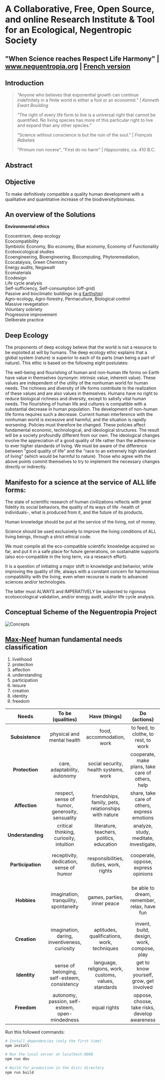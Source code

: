 # A Collaborative, Free, Open Source, and online Research Institute & Tool for an Ecological, Negentropic Society
## "When Science reaches Respect Life Harmony"  |  www.neguentropia.org | [French version](https://github.com/DSkillz/neguentropia/blob/dev/readme-fr.md)

## Introduction

>"Anyone who believes that exponential growth can continue indefinitely in a finite world is either a fool or an economist." |
>  *Kenneth Ewart Boulding*
>
>"The right of every life form to live is a universal right that cannot be quantified. No living species has more of this particular right to live and expand than any other species."
>
>"Science without conscience is but the ruin of the soul." |
>  *François Rabelais*
>
>"Primum non nocere", "First do no harm" |
>  *Hippocrates*, ca. 410 B.C.
## Abstract

## Objective
To make definitively compatible a quality human development with a qualitative and quantitative increase of the biodiversity/biomass.
## An overview of the Solutions

**Environmental ethics**

Ecocentrism, deep ecology<br>
Ecocompatibility<br>
Symbiotic Economy, Bio economy, Blue economy, Economy of Functionality<br>
Ecotoxicological studies<br>
Ecoengineering, Bioengineering, Biocomputing, Phytoremediation, Ecocatalysis, Green Chemistry<br>
Energy audits, Negawatt<br>
Ecomaterials<br>
Ecodesign<br>
Life cycle analysis<br>
Self-sufficiency, Self-consumption (off-grid)<br>
Passive and bioclimatic buildings (e.g [Earthship](https://en.wikipedia.org/wiki/Earthship))<br>
Agro-ecology, Agro-forestry, Permaculture, Biological control<br>
Massive revegetation<br>
Voluntary sobriety<br>
Progressive improvement<br>
Deliberate practice
## Deep Ecology

The proponents of deep ecology believe that the world is not a resource to be exploited at will by humans. The deep ecology ethic explains that a global system (nature) is superior to each of its parts (man being a part of nature). This ethic is based on the following eight postulates:

The well-being and flourishing of human and non-human life forms on Earth have value in themselves (synonym: intrinsic value, inherent value). These values are independent of the utility of the nonhuman world for human needs.
The richness and diversity of life forms contribute to the realization of these values and are also values in themselves.
Humans have no right to reduce biological richness and diversity, except to satisfy vital human needs.
The flourishing of human life and cultures is compatible with a substantial decrease in human population. The development of non-human life forms requires such a decrease.
Current human interference with the nonhuman world is excessive and harmful, and the situation is rapidly worsening.
Policies must therefore be changed. These policies affect fundamental economic, technological, and ideological structures. The result will be a society profoundly different from our own.
The ideological changes involve the appreciation of a good quality of life rather than the adherence to ever higher standards of living. We must be aware of the difference between "good quality of life" and the "race to an extremely high standard of living" (which would be harmful to nature).
Those who agree with the above points commit themselves to try to implement the necessary changes directly or indirectly.
## Manifesto for a science at the service of ALL life forms:

The state of scientific research of human civilizations reflects with great fidelity its social behaviors, the quality of its ways of life -health of individuals-, what is produced from it, and the future of its products.

Human knowledge should be put at the service of the living, not of money.

Science should be used exclusively to improve the living conditions of ALL living beings, through a strict ethical code.

We must compile all the eco-compatible scientific knowledge acquired so far, and put it in a safe place for future generations, on sustainable supports (also eco-compatible in the long term, via a research effort).

It is a question of initiating a major shift in knowledge and behavior, while improving the quality of life, always with a constant concern for harmonious compatibility with the living, even when recourse is made to advanced sciences and/or technologies.

The latter must ALWAYS and IMPERATIVELY be subjected to rigorous ecotoxicological validation, and/or energy audit, and/or life cycle analysis.
## Conceptual Scheme of the Neguentropia Project

![Concepts](https://s2.imgcdn.dev/lPlNL.png)
## [Max-Neef](https://www.liquisearch.com/fundamental_human_needs/classification_of_needs) human fundamental needs classification

1. livelihood
2. protection
3. affection
4. understanding
5. participation
6. leisure
7. creation
8. identity
9. freedom

|<font style="vertical-align: inherit;"><font style="vertical-align: inherit;">Needs </font></font>|<font style="vertical-align: inherit;"><font style="vertical-align: inherit;">To be (qualities) </font></font>|<font style="vertical-align: inherit;"><font style="vertical-align: inherit;">Have (things) </font></font>|<font style="vertical-align: inherit;"><font style="vertical-align: inherit;">Do (actions) </font></font>|<font style="vertical-align: inherit;"><font style="vertical-align: inherit;">Interact (parameters) </font></font>|
|:---:|:---:|:---:|:---:|:---:|
|**<font style="vertical-align: inherit;"><font style="vertical-align: inherit;">Subsistence</font></font>**|<font style="vertical-align: inherit;"><font style="vertical-align: inherit;">physical and mental health </font></font>|<font style="vertical-align: inherit;"><font style="vertical-align: inherit;">food, accommodation, work </font></font>|<font style="vertical-align: inherit;"><font style="vertical-align: inherit;">to feed, to clothe, to rest, to work </font></font>|<font style="vertical-align: inherit;"><font style="vertical-align: inherit;">environment of the place of life, social conditions </font></font>|
|**<font style="vertical-align: inherit;"><font style="vertical-align: inherit;">Protection</font></font>**|<font style="vertical-align: inherit;"><font style="vertical-align: inherit;">care, adaptability, autonomy </font></font>|<font style="vertical-align: inherit;"><font style="vertical-align: inherit;">social security, health systems, work </font></font>|<font style="vertical-align: inherit;"><font style="vertical-align: inherit;">cooperate, make plans, take care of others, help </font></font>|<font style="vertical-align: inherit;"><font style="vertical-align: inherit;">social environment, housing </font></font>|
|**<font style="vertical-align: inherit;"><font style="vertical-align: inherit;">Affection</font></font>**|<font style="vertical-align: inherit;"><font style="vertical-align: inherit;">respect, sense of humor, generosity, sensuality </font></font>|<font style="vertical-align: inherit;"><font style="vertical-align: inherit;">friendships, family, pets, relationships with nature </font></font>|<font style="vertical-align: inherit;"><font style="vertical-align: inherit;">share, take care of others, express emotions </font></font>|<font style="vertical-align: inherit;"><font style="vertical-align: inherit;">privacy, intimate spaces of unity </font></font>|
|**<font style="vertical-align: inherit;"><font style="vertical-align: inherit;">Understanding</font></font>**|<font style="vertical-align: inherit;"><font style="vertical-align: inherit;">critical thinking, curiosity, intuition </font></font>|<font style="vertical-align: inherit;"><font style="vertical-align: inherit;">literature, teachers, politics, education </font></font>|<font style="vertical-align: inherit;"><font style="vertical-align: inherit;">analyze, study, meditate, investigate, </font></font>|<font style="vertical-align: inherit;"><font style="vertical-align: inherit;">schools, families, universities, communities </font></font>|
|**<font style="vertical-align: inherit;"><font style="vertical-align: inherit;">Participation</font></font>**|<font style="vertical-align: inherit;"><font style="vertical-align: inherit;">receptivity, dedication, sense of humor </font></font>|<font style="vertical-align: inherit;"><font style="vertical-align: inherit;">responsibilities, duties, work, rights </font></font>|<font style="vertical-align: inherit;"><font style="vertical-align: inherit;">cooperate, oppose, express opinions </font></font>|<font style="vertical-align: inherit;"><font style="vertical-align: inherit;">associations, parties, churches, neighborhood relations </font></font>|
|**<font style="vertical-align: inherit;"><font style="vertical-align: inherit;">Hobbies</font></font>**|<font style="vertical-align: inherit;"><font style="vertical-align: inherit;">imagination, tranquility, spontaneity </font></font>|<font style="vertical-align: inherit;"><font style="vertical-align: inherit;">games, parties, inner peace </font></font>|<font style="vertical-align: inherit;"><font style="vertical-align: inherit;">be able to dream, remember, relax, have fun </font></font>|<font style="vertical-align: inherit;"><font style="vertical-align: inherit;">landscapes, intimate spaces, places where you can be alone </font></font>|
|**<font style="vertical-align: inherit;"><font style="vertical-align: inherit;">Creation</font></font>**|<font style="vertical-align: inherit;"><font style="vertical-align: inherit;">imagination, daring, inventiveness, curiosity </font></font>|<font style="vertical-align: inherit;"><font style="vertical-align: inherit;">aptitudes, qualifications, work, techniques </font></font>|<font style="vertical-align: inherit;"><font style="vertical-align: inherit;">invent, build, design, work, compose, play </font></font>|<font style="vertical-align: inherit;"><font style="vertical-align: inherit;">spaces for expression, workshops, audiences </font></font>|
|**<font style="vertical-align: inherit;"><font style="vertical-align: inherit;">Identity</font></font>**|<font style="vertical-align: inherit;"><font style="vertical-align: inherit;">sense of belonging, self-esteem, consistency </font></font>|<font style="vertical-align: inherit;"><font style="vertical-align: inherit;">language, religions, work, customs, values, standards </font></font>|<font style="vertical-align: inherit;"><font style="vertical-align: inherit;">get to know yourself, grow, get involved </font></font>|<font style="vertical-align: inherit;"><font style="vertical-align: inherit;">places of belonging, daily setting </font></font>|
|**<font style="vertical-align: inherit;"><font style="vertical-align: inherit;">Freedom</font></font>**|<font style="vertical-align: inherit;"><font style="vertical-align: inherit;">autonomy, passion, self-esteem, open-mindedness </font></font>|<font style="vertical-align: inherit;"><font style="vertical-align: inherit;">equal rights </font></font>|<font style="vertical-align: inherit;"><font style="vertical-align: inherit;">oppose, choose, take risks, develop awareness </font></font>|<font style="vertical-align: inherit;"><font style="vertical-align: inherit;">anywhere </font></font>|


Run this followed commands:

``` bash
# Install dependencies (only the first time)
npm install

# Run the local server at localhost:8080
npm run dev

# Build for production in the dist/ directory
npm run build
```